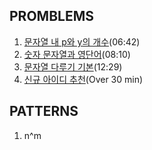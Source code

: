 
## PROMBLEMS
1. [문자열 내 p와 y의 개수](https://school.programmers.co.kr/learn/courses/30/lessons/12916)(06:42)
2. [숫자 문자열과 영단어](https://school.programmers.co.kr/learn/courses/30/lessons/81301)(08:10)
3. [문자열 다루기 기본](https://school.programmers.co.kr/learn/courses/30/lessons/12918)(12:29)
4. [신규 아이디 추천](https://school.programmers.co.kr/learn/courses/30/lessons/72410)(Over 30 min)


## PATTERNS

1. n^m

